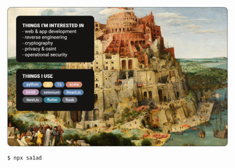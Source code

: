 ![about](https://github.com/s-alad/s-alad/blob/main/assets/aboutnew.png "Main Content")

```
$ npx sa1ad
```
